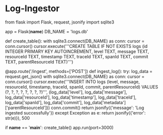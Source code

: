 # Log-Ingestor


from flask import Flask, request, jsonify
import sqlite3

app = Flask(__name__)
DB_NAME = 'logs.db'

def create_table():
    with sqlite3.connect(DB_NAME) as conn:
        cursor = conn.cursor()
        cursor.execute('''CREATE TABLE IF NOT EXISTS logs
                        (id INTEGER PRIMARY KEY AUTOINCREMENT,
                        level TEXT, message TEXT, resourceId TEXT,
                        timestamp TEXT, traceId TEXT, spanId TEXT,
                        commit TEXT, parentResourceId TEXT)''')

@app.route('/ingest', methods=['POST'])
def ingest_log():
    try:
        log_data = request.get_json()
        with sqlite3.connect(DB_NAME) as conn:
            cursor = conn.cursor()
            cursor.execute('''INSERT INTO logs (level, message, resourceId, timestamp, traceId, spanId, commit, parentResourceId)
                            VALUES (?, ?, ?, ?, ?, ?, ?, ?)''',
                           (log_data['level'], log_data['message'], log_data['resourceId'],
                            log_data['timestamp'], log_data['traceId'], log_data['spanId'],
                            log_data['commit'], log_data['metadata']['parentResourceId']))
            conn.commit()
        return jsonify({'message': 'Log ingested successfully'})
    except Exception as e:
        return jsonify({'error': str(e)}), 500

if __name__ == '__main__':
    create_table()
    app.run(port=3000)
